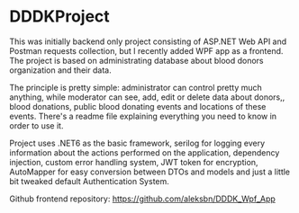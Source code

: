 # DDDKProject

This was initially backend only project consisting of ASP.NET Web API and Postman requests collection, but I recently added WPF app as a frontend. 
The project is based on administrating database about blood donors organization and their data.

The principle is pretty simple: administrator can control pretty much anything, while moderator can see, add, edit or delete data about donors,, blood donations, public blood donating events and locations of these events. 
There's a readme file explaining everything you need to know in order to use it.

Project uses .NET6 as the basic framework, serilog for logging every information about the actions performed on the application, dependency injection, custom error handling system, JWT token for encryption, AutoMapper for easy conversion between DTOs and models 
and just a little bit tweaked default Authentication System.

Github frontend repository:
https://github.com/aleksbn/DDDK_Wpf_App
